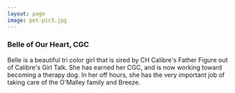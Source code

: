```yaml
---
layout: page
image: pet-pic3.jpg
---
```

### Belle of Our Heart, CGC

Belle is a beautiful tri color girl that is sired by CH Calibre's Father Figure out of Calibre's Girl Talk.
She has earned her CGC, and is now working toward becoming a therapy dog. In her off hours, she has the
very important job of taking care of the O'Malley family and Breeze.